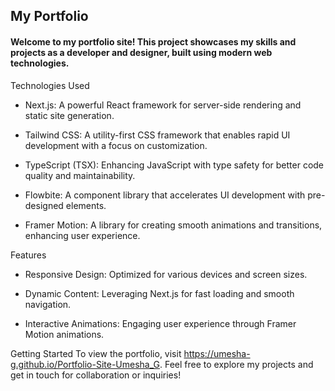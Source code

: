 ## My Portfolio

#### Welcome to my portfolio site! This project showcases my skills and projects as a developer and designer, built using modern web technologies.

Technologies Used

* Next.js: A powerful React framework for server-side rendering and static site generation.

* Tailwind CSS: A utility-first CSS framework that enables rapid UI development with a focus on customization.
* TypeScript (TSX): Enhancing JavaScript with type safety for better code quality and maintainability.
* Flowbite: A component library that accelerates UI development with pre-designed elements.
* Framer Motion: A library for creating smooth animations and transitions, enhancing user experience.

Features

* Responsive Design: Optimized for various devices and screen sizes.

* Dynamic Content: Leveraging Next.js for fast loading and smooth navigation.
* Interactive Animations: Engaging user experience through Framer Motion animations.

Getting Started
To view the portfolio, visit https://umesha-g.github.io/Portfolio-Site-Umesha_G. Feel free to explore my projects and get in touch for collaboration or inquiries!
